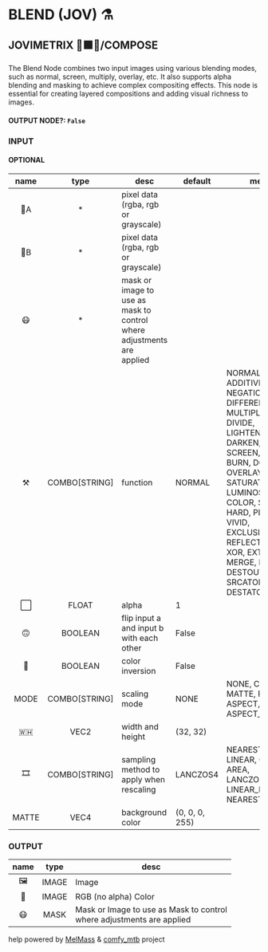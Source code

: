 # BLEND (JOV) ⚗️

## JOVIMETRIX 🔺🟩🔵/COMPOSE

The Blend Node combines two input images using various blending modes, such as normal, screen, multiply, overlay, etc. It also supports alpha blending and masking to achieve complex compositing effects. This node is essential for creating layered compositions and adding visual richness to images.

#### OUTPUT NODE?: `False`

### INPUT

#### OPTIONAL

name|type|desc|default|meta
:---:|:---:|---|---|---
👾A|*|pixel data (rgba, rgb or grayscale)||
👾B|*|pixel data (rgba, rgb or grayscale)||
😷|*|mask or image to use as mask to<br>control where adjustments are<br>applied||
⚒️|COMBO[STRING]|function|NORMAL|NORMAL, ADDITIVE, NEGATION, DIFFERENCE,<br>MULTIPLY, DIVIDE, LIGHTEN, DARKEN, SCREEN,<br>BURN, DODGE, OVERLAY, HUE, SATURATION,<br>LUMINOSITY, COLOR, SOFT, HARD, PIN, VIVID,<br>EXCLUSION, REFLECT, GLOW, XOR, EXTRACT,<br>MERGE, DESTIN, DESTOUT, SRCATOP, DESTATOP
⬜|FLOAT|alpha|1|
🙃|BOOLEAN|flip input a and input b with each<br>other|False|
🔳|BOOLEAN|color inversion|False|
MODE|COMBO[STRING]|scaling mode|NONE|NONE, CROP, MATTE, FIT, ASPECT, ASPECT_SHORT
🇼🇭|VEC2|width and height|(32, 32)|
🎞️|COMBO[STRING]|sampling method to apply when<br>rescaling|LANCZOS4|NEAREST, LINEAR, CUBIC, AREA, LANCZOS4,<br>LINEAR_EXACT, NEAREST_EXACT
MATTE|VEC4|background color|(0, 0, 0, 255)|

### OUTPUT

name|type|desc
:---:|:---:|---
🖼️|IMAGE|Image
🌈|IMAGE|RGB (no alpha) Color
😷|MASK|Mask or Image to use as Mask to control<br>where adjustments are applied

help powered by [MelMass](https://github.com/melMass) & [comfy_mtb](https://github.com/melMass/comfy_mtb) project
